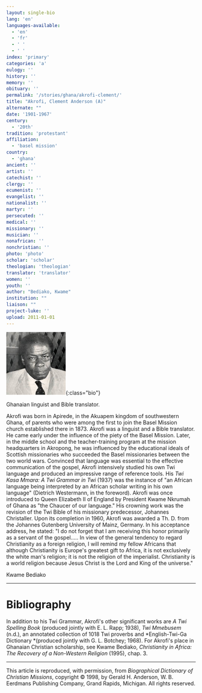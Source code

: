 ```yaml
---
layout: single-bio
lang: 'en'
languages-available:
  - 'en'
  - 'fr'
  - ' '
  - ' '
index: 'primary'
categories: 'a'
eulogy: ''
history: ''
memory: ''
obituary: ''
permalink: '/stories/ghana/akrofi-clement/'
title: "Akrofi, Clement Anderson (A)"
alternate: ""
date: '1901-1967'
century:
  - '20th'
tradition: 'protestant'
affiliation:
  - 'basel mission'
country:
  - 'ghana'
ancient: ''
artist: ''
catechist: ''
clergy: ''
ecumenist: ''
evangelist: ''
nationalist: ''
martyr: ''
persecuted: ''
medical: ''
missionary: ''
musician: ''
nonafrican: ''
nonchristian: ''
photo: 'photo'
scholar: 'scholar'
theologian: 'theologian'
translator: 'translator'
women: ''
youth: ''
author: "Bediako, Kwame"
institution: ""
liaison: ""
project-luke: ''
upload: 2011-01-01
---
```


![Clement Akrofi](/images/bio-pics/ghana/akrofi-clement/Akrofi_small.jpg){:class="bio"}

Ghanaian linguist and Bible translator.

Akrofi was born in Apirede, in the Akuapem kingdom of southwestern Ghana, of parents who were among the first to join the Basel Mission church established there in 1873. Akrofi was a linguist and a Bible translator. He came early under the influence of the piety of the Basel Mission. Later, in the middle school and the teacher-training program at the mission headquarters in Akropong, he was influenced by the educational ideals of Scottish missionaries who succeeded the Basel missionaries between the two world wars. Convinced that language was essential to the effective communication of the gospel, Akrofi intensively studied his own Twi language and produced an impressive range of reference tools. His *Twi Kasa Mmara: A Twi Grammar in Twi* (1937) was the instance of "an African language being interpreted by an African scholar writing in his own language" (Dietrich Westermann, in the foreword). Akrofi was once introduced to Queen Elizabeth II of England by President Kwame Nkrumah of Ghana as "the Chaucer of our language." His crowning work was the revision of the Twi Bible of his missionary predecessor, Johannes Christaller. Upon its completion in 1960, Akrofi was awarded a Th. D. from the Johannes Gutenberg University of Mainz, Germany. In his acceptance address, he stated: "I do not forget that I am receiving this honor primarily as a servant of the gospel….. In view of the general tendency to regard Christianity as a foreign religion, I will remind my fellow Africans that although Christianity is Europe's greatest gift to Africa, it is not exclusively the white man's religion; it is not the religion of the imperialist. Christianity is a world religion because Jesus Christ is the Lord and King of the universe."

Kwame Bediako

---

# Bibliography

In addition to his Twi Grammar, Akrofi's other significant works are *A Twi Spelling Book* (produced jointly with E. L. Rapp; 1938), *Twi Mmebusem* (n.d.), an annotated collection of 1018 Twi proverbs and *English-Twi-Ga Dictionary *(produced jointly with G. L. Botchey; 1968). For Akrofi's place in Ghanaian Christian scholarship, see Kwame Bediako, *Christianity in Africa: The Recovery of a Non-Western Religion* (1995), chap. 3.

---

This article is reproduced, with permission, from *Biographical Dictionary of Christian Missions*,   copyright &copy; 1998, by Gerald H. Anderson, W. B. Eerdmans Publishing Company, Grand Rapids, Michigan.  All rights reserved.
